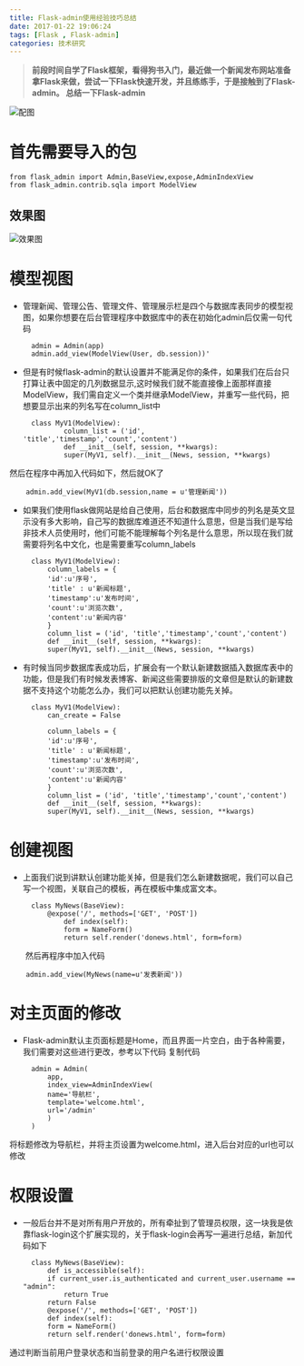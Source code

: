 ```yaml
---
title: Flask-admin使用经验技巧总结
date: 2017-01-22 19:06:24
tags: [Flask , Flask-admin]
categories: 技术研究
---
```


> **前段时间自学了Flask框架，看得狗书入门，最近做一个新闻发布网站准备拿Flask来做，尝试一下Flask快速开发，并且练练手，于是接触到了Flask-admin。
总结一下Flask-admin**

<!--more-->

![配图](3.png)

# 首先需要导入的包
	from flask_admin import Admin,BaseView,expose,AdminIndexView
	from flask_admin.contrib.sqla import ModelView
	
## 效果图
![效果图](1.png)


# 模型视图
* 管理新闻、管理公告、管理文件、管理展示栏是四个与数据库表同步的模型视图，如果你想要在后台管理程序中数据库中的表在初始化admin后仅需一句代码

		admin = Admin(app)
		admin.add_view(ModelView(User, db.session))'

* 但是有时候flask-admin的默认设置并不能满足你的条件，如果我们在后台只打算让表中固定的几列数据显示,这时候我们就不能直接像上面那样直接ModelView，我们需自定义一个类并继承ModelView，并重写一些代码，把想要显示出来的列名写在column_list中

		class MyV1(ModelView):
	    		column_list = ('id', 'title','timestamp','count','content')
	    		def __init__(self, session, **kwargs):
				super(MyV1, self).__init__(News, session, **kwargs)

然后在程序中再加入代码如下，然后就OK了

		admin.add_view(MyV1(db.session,name = u'管理新闻'))

* 如果我们使用flask做网站是给自己使用，后台和数据库中同步的列名是英文显示没有多大影响，自己写的数据库难道还不知道什么意思，但是当我们是写给非技术人员使用时，他们可能不能理解每个列名是什么意思，所以现在我们就需要将列名中文化，也是需要重写column_labels
	
		class MyV1(ModelView):
		    column_labels = {
			'id':u'序号',
			'title' : u'新闻标题',
			'timestamp':u'发布时间',
			'count':u'浏览次数',
			'content':u'新闻内容'
		    }
		    column_list = ('id', 'title','timestamp','count','content')
		    def __init__(self, session, **kwargs):
			super(MyV1, self).__init__(News, session, **kwargs)


* 有时候当同步数据库表成功后，扩展会有一个默认新建数据插入数据库表中的功能，但是我们有时候发表博客、新闻这些需要排版的文章但是默认的新建数据不支持这个功能怎么办，我们可以把默认创建功能先关掉。


		class MyV1(ModelView):
		    can_create = False

		    column_labels = {
			'id':u'序号',
			'title' : u'新闻标题',
			'timestamp':u'发布时间',
			'count':u'浏览次数',
			'content':u'新闻内容'
		    }
		    column_list = ('id', 'title','timestamp','count','content')
		    def __init__(self, session, **kwargs):
			super(MyV1, self).__init__(News, session, **kwargs)
	
# 创建视图

* 上面我们说到讲默认创建功能关掉，但是我们怎么新建数据呢，我们可以自己写一个视图，关联自己的模板，再在模板中集成富文本。

		class MyNews(BaseView):
		  	@expose('/', methods=['GET', 'POST'])
		    	def index(self):
				form = NameForm()
				return self.render('donews.html', form=form)

　　然后再程序中加入代码

		admin.add_view(MyNews(name=u'发表新闻'))

# 对主页面的修改

* Flask-admin默认主页面标题是Home，而且界面一片空白，由于各种需要，我们需要对这些进行更改，参考以下代码
复制代码

		admin = Admin(
		    app,
		    index_view=AdminIndexView(
			name='导航栏',
			template='welcome.html',
			url='/admin'
		    )
		)


将标题修改为导航栏，并将主页设置为welcome.html，进入后台对应的url也可以修改

# 权限设置

* 一般后台并不是对所有用户开放的，所有牵扯到了管理员权限，这一块我是依靠flask-login这个扩展实现的，关于flask-login会再写一遍进行总结，新加代码如下

		class MyNews(BaseView):
		    def is_accessible(self):
			if current_user.is_authenticated and current_user.username == "admin":
			    return True
			return False
		    @expose('/', methods=['GET', 'POST'])
		    def index(self):
			form = NameForm()
			return self.render('donews.html', form=form)

通过判断当前用户登录状态和当前登录的用户名进行权限设置